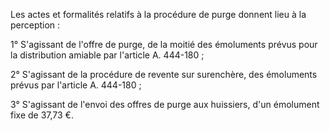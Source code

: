 Les actes et formalités relatifs à la procédure de purge donnent lieu à la perception :


1° S'agissant de l'offre de purge, de la moitié des émoluments prévus pour la distribution amiable par l'article A. 444-180 ;


2° S'agissant de la procédure de revente sur surenchère, des émoluments prévus par l'article A. 444-180 ;


3° S'agissant de l'envoi des offres de purge aux huissiers, d'un émolument fixe de 37,73 €.


  
